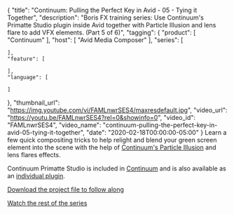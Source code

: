 {
  "title": "Continuum: Pulling the Perfect Key in Avid - 05 - Tying it Together",
  "description": "Boris FX training series: Use Continuum's Primatte Studio plugin inside Avid together with Particle Illusion and lens flare to add VFX elements. (Part 5 of 6)",
  "tagging": {
    "product": [
      "Continuum"
    ],
    "host": [
      "Avid Media Composer"
    ],
    "series": [

    ],
    "feature": [

    ],
    "language": [

    ]
  },
  "thumbnail_url": "https://img.youtube.com/vi/FAMLnwrSES4/maxresdefault.jpg",
  "video_url": "https://youtu.be/FAMLnwrSES4?rel=0&showinfo=0",
  "video_id": "FAMLnwrSES4",
  "video_name": "continuum-pulling-the-perfect-key-in-avid-05-tying-it-together",
  "date": "2020-02-18T00:00:00-05:00"
}
Learn a few quick compositing tricks to help relight and blend your green screen element into the scene with the help of [Continuum's Particle Illusion](https://borisfx.com/products/particle-illusion/ "Boris FX Continuum Particle Illusion") and lens flares effects.

Continuum Primatte Studio is included in [Continuum](https://borisfx.com/products/continuum/ "Boris FX Continuum") and is also available as an [individual plugin](https://borisfx.com/products/continuum-filters/primatte-studio/ "Boris FX Continuum Primatte Studio plugin").

<a href="http://bit.ly/2vhPqhk" target="_blank">Download the project file to follow along</a>

[Watch the rest of the series](https://borisfx.com/videos/?tags=category:Pulling%20the%20Perfect%20Key&search= "Boris FX - Pulling the Perfect Key training series")
